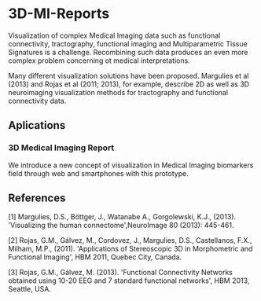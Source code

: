 # 3D-MI-Reports

Visualization of complex Medical Imaging data such as functional connectivity, tractography, functional imaging and Multiparametric Tissue Signatures is a challenge. Recombining such data produces an even more complex problem concerning ot medical interpretations.

Many different visualization solutions have been proposed. Margulies et al (2013) and Rojas et al (2011; 2013), for example, describe 2D as well as 3D neuroimaging visualization methods for tractography and functional connectivity data.

## Aplications

### 3D Medical Imaging Report
We introduce a new concept of visualization in Medical Imaging biomarkers field through web and smartphones with this prototype.

## References
[1] Margulies, D.S., Böttger, J., Watanabe A., Gorgolewski, K.J., (2013). 'Visualizing the human connectome',NeuroImage 80 (2013): 445-461.

[2] Rojas, G.M., Gálvez, M., Cordovez, J., Margulies, D.S., Castellanos, F.X., Milham, M.P., (2011). 'Applications of Stereoscopic 3D in Morphometric and Functional Imaging', HBM 2011, Quebec City, Canada.

[3] Rojas, G.M., Gálvez, M. (2013). 'Functional Connectivity Networks obtained using 10-20 EEG and 7 standard functional networks', HBM 2013, Seattle, USA.

